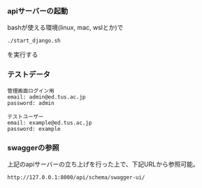 ### apiサーバーの起動

bashが使える環境(linux, mac, wslとか)で
```bash:
./start_django.sh
```
を実行する

### テストデータ
```
管理画面ログイン用
email: admin@ed.tus.ac.jp
password: admin
```
```
テストユーザー
email: example@ed.tus.ac.jp
password: example
```

### swaggerの参照
上記のapiサーバーの立ち上げを行った上で、下記URLから参照可能。
```
http://127.0.0.1:8000/api/schema/swagger-ui/
```
